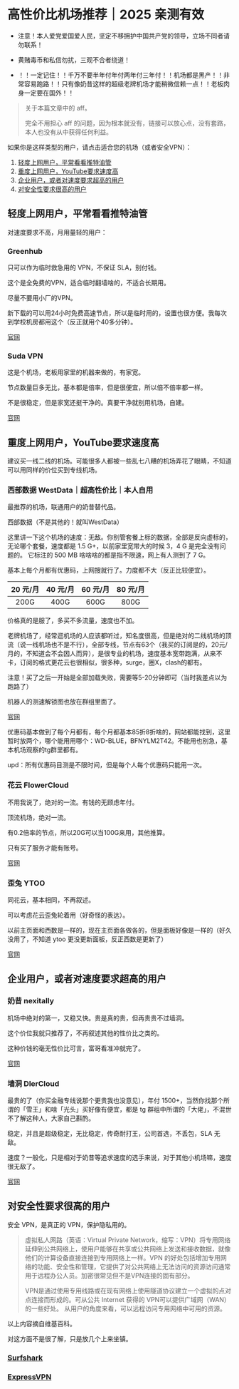 # 高性价比机场推荐｜2025 亲测有效

* 注意！本人爱党爱国爱人民，坚定不移拥护中国共产党的领导，立场不同者请勿联系！
* 黄赌毒币和私信勿扰，三观不合者绕道！

* ！！一定记住！！千万不要半年付年付两年付三年付！！机场都是黑产！！非常容易跑路！！只有像奶昔这样的超级老牌机场才能稍微信赖一点！！老板肉身一定要在国外！！

> 关于本篇文章中的 aff。
> 
> 完全不用担心 aff 的问题，因为根本就没有，链接可以放心点，没有套路，本人也没有从中获得任何利益。


如果你是这样类型的用户，请点击适合您的机场（或者安全VPN）：

1. [轻度上网用户，平常看看推特油管](#jump1)
2. [重度上网用户，YouTube要求速度高](#jump2)
3. [企业用户，或者对速度要求超高的用户](#jump3)
4. [对安全性要求很高的用户](#jump4)

## <span id = "jump1">轻度上网用户，平常看看推特油管</span>

对速度要求不高，月用量轻的用户：

### Greenhub

只可以作为临时救急用的 VPN，不保证 SLA，别付钱。

这个是全免费的VPN，适合临时翻墙啥的，不适合长期用。

尽量不要用小厂的VPN。

新下载的可以用24小时免费高速节点，所以是临时用的，设置也很方便。我每次到学校机房都用这个（反正就用个40多分钟）。

[官网](https://greenhubtx.ga/)

### Suda VPN

这是个机场，老板用家里的机器来做的，有家宽。

节点数量巨多无比，基本都是倍率，但是很便宜，所以倍不倍率都一样。

不是很稳定，但是家宽还挺干净的。真要干净就别用机场，自建。

[官网](https://fast.sudatech.top/)

## <span id = "jump2">重度上网用户，YouTube要求速度高</span>

建议买一线二线的机场。可能很多人都被一些乱七八糟的机场弄花了眼睛，不知道可以用同样的价位买到专线机场。

### 西部数据 WestData｜超高性价比｜本人自用

最推荐的机场，联通用户的奶昔替代品。

西部数据（不是其他的！就叫WestData）

这里讲一下这个机场的速度：无敌。你别管套餐上标的数据，全部是反向虚标的，无论哪个套餐，速度都是 1.5 G+，以前家里宽带大的时候 3，4 G 是完全没有问题的。
它标注的 500 MB 啥啥啥的都是指不限速，网上有人测到了 7 G。

基本上每个月都有优惠码，上网搜就行了。力度都不大（反正比较便宜）。

| 20 元/月| 40 元/月 | 60 元/月 | 80 元/月 |
|:---------:|:--------:|:--------:|:--------:|
| 200G | 400G | 600G | 800G |

价格真的是服了，多买不多流量，速度也不加。

老牌机场了，经常逛机场的人应该都听过，知名度很高，但是绝对的二线机场的顶流（说一线机场也不是不行），全部专线，节点有63个（我买的订阅是的，20元/月的，不知道会不会因人而异），是很专业的机场，速度基本宽带跑满，从来不卡，订阅的格式更花云也很相似，很多种，surge，圈X，clash的都有。

注意！买了之后一开始是全部加载失败，需要等5-20分钟即可（当时我差点以为跑路了）

机器人的测速解锁图也放在群组里面了。

[官网](https://wd-gold.com/)

优惠码基本做到了每个月都有，每个月都基本85折8折啥的，网站都能找到，这里暂时放两个，哪个能用用哪个：WD-BLUE，BFNYLM2T42。不能用也别急，基本机场观察的tg群里都有。

upd：所有优惠码目测是不限时间，但是每个人每个优惠码只能用一次。

### 花云 FlowerCloud

不用我说了，绝对的一流。有钱的无顾虑年付。

顶流机场，绝对一流。

有0.2倍率的节点，所以20G可以当100G来用，其他推算。

只有买了服务才能有账号。

[官网](https://flowercloud.net/)

### 歪兔 YTOO

同花云，基本相同，不再叙述。

可以考虑花云歪兔轮着用（好奇怪的表达）。

以前主页面和西数是一样的，现在主页面各做各的，但是面板好像是一样的（好久没用了，不知道 ytoo 更没更新面板，反正西数是更新了）

[官网](https://waitu.asia/)

## <span id = "jump3">企业用户，或者对速度要求超高的用户</span>

### 奶昔 nexitally

机场中绝对的第一，又稳又快。贵是真的贵，但再贵贵不过墙洞。

这个价位我就只推荐了，不再叙述其他的性价比之类的。

这种价钱的毫无性价比可言，富哥看准冲就完了。

[官网](https://nexitallysafe.com/)

### 墙洞 DlerCloud

最贵的了（你买金融专线说那个更贵我也没意见），年付 1500+，当然你找那个所谓的「雪王」和啥「光头」买好像有便宜，都是 tg 群组中所谓的「大佬」，不混世不了解这种人，大家自己斟酌。

稳定，并且是超级稳定，无比稳定，传奇耐打王，公司首选，不丢包，SLA 无敌。

速度？一般化，只是相对于奶昔等追求速度的选手来说，对于其他小机场嘛，速度很无敌了。

[官网](https://dlercloud.com/)

## <span id = "jump3">对安全性要求很高的用户</span>

安全 VPN，是真正的 VPN，保护隐私用的。

> 虚拟私人网路（英语：Virtual Private Network，缩写：VPN）将专用网络延伸到公共网络上，使用户能够在共享或公共网络上发送和接收数据，就像他们的计算设备直接连接到专用网络上一样。VPN 的好处包括增加专用网络的功能、安全性和管理，它提供了对公共网络上无法访问的资源访问通常用于远程办公人员。加密很常见但不是VPN连接的固有部分。
> 
> VPN是通过使用专用线路或在现有网络上使用隧道协议建立一个虚拟的点对点连接而形成的。可从公共 Internet 获得的 VPN可以提供广域网（WAN）的一些好处。 从用户的角度来看，可以远程访问专用网络中可用的资源。

以上内容摘自维基百科。

对这方面不是很了解，只是放几个上来坐镇。

### [Surfshark](https://surfshark.com/zh)

### [ExpressVPN](https://www.expressvpn.com/)
